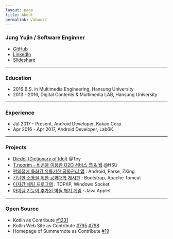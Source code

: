 ```yaml
---
layout: page
title: About
permalink: /about/
---
```


### Jung Yujin / Software Enginner

* [GitHub](https://github.com/dudmy)
* [LinkedIn](https://www.linkedin.com/in/dudmy)
* [Slideshare](http://www.slideshare.net/dudmy)

---

### Education

* 2016 B.S. in Multimedia Engineering, Hansung University
* 2013 - 2016, Digital Contents & Multimedia LAB, Hansung University

---

### Experience

* Jul 2017 - Present, Android Developer, Kakao Corp.
* Apr 2016 - Apr 2017, Android Developer, Lab6K

---

### Projects

* [Dicdol (Dictionary of Idol)](https://github.com/dudmy/Dicdol) @Toy
* [T.noorim - 비콘을 이용한 O2O 서비스 앱 & 웹](http://dudmy.net/etc/2015/03/02/graduation-project-intro/) @HSU
* [편의점에 특화된 유통기한 공동관리 앱](https://github.com/dudmy/Softcone) : Android, Parse, ZXing
* [간단한 소통을 위한 공과대학 게시판](https://youtu.be/I7RpdKLdPY0) : Bootstrap, Apache Tomcat
* [다자간 채팅 프로그램](https://youtu.be/lLacgR4pNm0) : TCP/IP, Windows Socket
* [아이템 기능이 추가된 벽돌 깨기 게임](https://youtu.be/6NcEi5kv8SY) : Java Applet

---

### Open Source

* Kotlin as Contribute [#1231][kotlin1231]
* Kotlin Web Site as Contribute [#795][kotlin795] [#798][kotlin798]
* Homepage of Summernote as Contribute [#19][summernote19]

[kotlin1231]: https://github.com/JetBrains/kotlin/pull/1231
[kotlin795]: https://github.com/JetBrains/kotlin-web-site/pull/795
[kotlin798]: https://github.com/JetBrains/kotlin-web-site/pull/798
[summernote19]: https://github.com/summernote/summernote.github.io/pull/19
